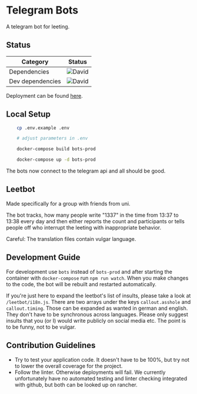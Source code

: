 # Telegram Bots

A telegram bot for leeting.

## Status

| Category         | Status                                                             |
| ---------------- | ------------------------------------------------------------------ |
| Dependencies     | ![David](https://img.shields.io/david/yeldirium/telegram-bots)     |
| Dev dependencies | ![David](https://img.shields.io/david/dev/yeldirium/telegram-bots) |

Deployment can be found [here](https://github.com/yeldiRium/telegram-bots-deployment/).

## Local Setup

```bash
    cp .env.example .env

    # adjust parameters in .env

    docker-compose build bots-prod

    docker-compose up -d bots-prod
```

The bots now connect to the telegram api and all should be good.

## Leetbot

Made specifically for a group with friends from uni.

The bot tracks, how many people write "1337" in the time from 13:37 to 13:38
every day and then either reports the count and participants or tells people off
who interrupt the leeting with inappropriate behavior.

Careful: The translation files contain vulgar language.

## Development Guide

For development use `bots` instead of `bots-prod` and after starting the container with `docker-compose` run `npm run watch`.
When you make changes to the code, the bot will be rebuilt and restarted automatically.

If you're just here to expand the leetbot's list of insults, please take a look
at `/leetbot/i18n.js`. There are two arrays under the keys `callout.asshole` and
`callout.timing`. Those can be expanded as wanted in german and english. They
don't have to be synchronous across languages.
Please only suggest insults that you (or I) would write publicly on social media
etc. The point is to be funny, not to be vulgar.

## Contribution Guidelines

- Try to test your application code. It doesn't have to be 100%, but try not to
  lower the overall coverage for the project.
- Follow the linter. Otherwise deployments will fail. We currently unfortunately
  have no automated testing and linter checking integrated with github, but both
  can be looked up on rancher.
